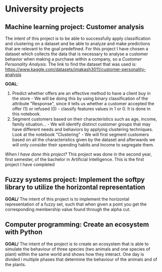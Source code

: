 # University projects

## Machine learning project: Customer analysis
The intent of this project is to be able to successfully apply classification and clustering on a dataset and be able to analyze and make predictions that are relevant to the goal predefined.
For this project I have chosen a dataset which collects the data that is necessary to analyse a customer behavior when making a purchase within a company, so a *Customer Personality Analysis*.
The link to find the dataset that was used is:
https://www.kaggle.com/datasets/imakash3011/customer-personality-analysis

**GOAL**: 
1. Predict whether offers are an effective method to have a client buy in the store - We will be doing this by using binary classification of the attribute "Response", since it tells us whether a customer accepted the offer (1) or refused (0) - classify features values in 1 or 0. It is done in this notebook.
2. Segment customers based on their characteristics such as age, income, family situation... -  We will identify distinct customer groups that may have different needs and behaviors by applying clustering techniques. Look at the notebook "Clustering" - We will first segment customers based on all the characteristics given by the dataset and afterwards we will only consider their spending habits and Income to segregate them.

*When I have done this project?* This project was done in the second year, first semester, of the bachelor in Artificial Intelligence. This is the first project I have completed

## Fuzzy systems project: Implement the softpy library to utilize the horizontal representation
**GOAL/**
The intent of this project is to implement the horizontal representation of a fuzzy set, such that when given a point you get the corresponding membership value found through the alpha cut.

## Computer programming: Create an ecosystem with Python
**GOAL/**
The intent of the project is to create an ecosystem that is able to simulate the behaviour of three species (two animals and one species of plant) within the same world and shows how they interact. One day is divided i multiple phases that determine the behaviour of the animals and of the plants.
